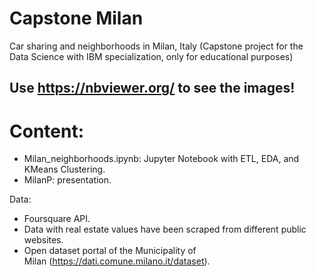 # Capstone Milan
Car sharing and neighborhoods in Milan, Italy (Capstone project for the Data Science with IBM specialization, only for educational purposes) 

## Use https://nbviewer.org/ to see the images!

# Content:
- Milan_neighborhoods.ipynb: Jupyter Notebook with ETL, EDA, and KMeans Clustering.
- MilanP: presentation.

Data:
- Foursquare API.
- Data with real estate values have been scraped from different public websites.
- Open dataset portal of the Municipality of Milan (https://dati.comune.milano.it/dataset).
